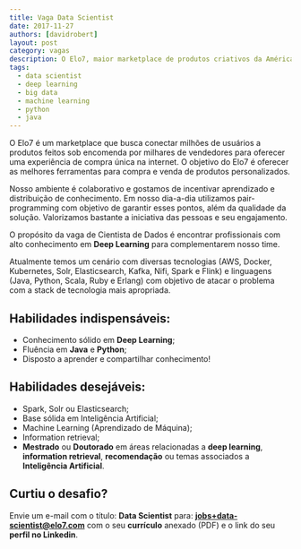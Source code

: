 ```yaml
---
title: Vaga Data Scientist
date: 2017-11-27
authors: [davidrobert]
layout: post
category: vagas
description: O Elo7, maior marketplace de produtos criativos da América Latina, está com muitos desafios técnicos para implementar seus novos projetos. Estamos à procura de profissionais de pesquisa e desenvolvimento para nosso time de Data Science.
tags:
  - data scientist
  - deep learning
  - big data
  - machine learning
  - python
  - java
---
```


O Elo7 é um marketplace que busca conectar milhões de usuários a produtos feitos sob encomenda por milhares de vendedores para oferecer uma experiência de compra única na internet. O objetivo do Elo7 é oferecer as melhores ferramentas para compra e venda de produtos personalizados.

Nosso ambiente é colaborativo e gostamos de incentivar aprendizado e distribuição de conhecimento. Em nosso dia-a-dia utilizamos pair-programming com objetivo de garantir esses pontos, além da qualidade da solução. Valorizamos bastante a iniciativa das pessoas e seu engajamento.

O propósito da vaga de Cientista de Dados é encontrar profissionais com alto conhecimento em **Deep Learning** para complementarem nosso time.

Atualmente temos um cenário com diversas tecnologias (AWS, Docker, Kubernetes, Solr, Elasticsearch, Kafka, Nifi, Spark e Flink) e linguagens (Java, Python, Scala, Ruby e Erlang) com objetivo de atacar o problema com a stack de tecnologia mais apropriada.

## Habilidades indispensáveis:

- Conhecimento sólido em **Deep Learning**;
- Fluência em **Java** e **Python**;
- Disposto a aprender e compartilhar conhecimento!

## Habilidades desejáveis:

- Spark, Solr ou Elasticsearch;
- Base sólida em Inteligência Artificial;
- Machine Learning (Aprendizado de Máquina);
- Information retrieval;
- **Mestrado** ou **Doutorado** em áreas relacionadas a **deep learning**, **information retrieval**, **recomendação** ou temas associados a **Inteligência Artificial**.

## Curtiu o desafio?

Envie um e-mail com o título: **Data Scientist** para: **jobs+data-scientist@elo7.com** com o seu **currículo** anexado (PDF) e o link do seu **perfil no Linkedin**.

